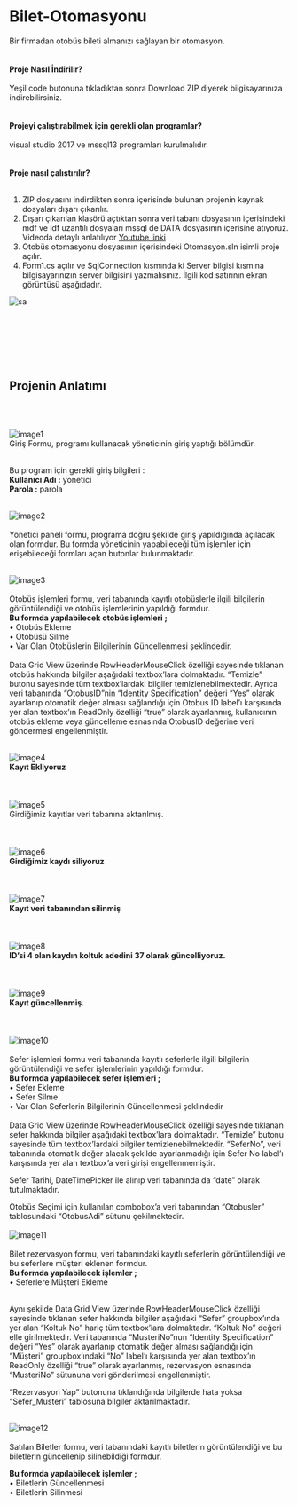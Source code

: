 # Bilet-Otomasyonu
Bir firmadan otobüs bileti almanızı sağlayan bir otomasyon.
<br>
<br>
<br>
**Proje Nasıl İndirilir?**
<br>
<br>
Yeşil code butonuna tıkladıktan sonra Download ZIP diyerek bilgisayarınıza indirebilirsiniz.
<br>
<br>
<br>
**Projeyi çalıştırabilmek için gerekli olan programlar?**
<br>
<br>
visual studio 2017 ve mssql13 programları kurulmalıdır. 
<br>
<br>
<br>
**Proje nasıl çalıştırılır?**
<br>
<br>
1) ZIP dosyasını indirdikten sonra içerisinde bulunan projenin kaynak dosyaları dışarı çıkarılır.<br>
2) Dışarı çıkarılan klasörü açtıktan sonra veri tabanı dosyasının içerisindeki mdf ve ldf uzantılı dosyaları mssql de DATA dosyasının içerisine atıyoruz. Videoda detaylı anlatılıyor [Youtube linki](https://www.youtube.com/watch?v=EHJHkOIMaaQ)<br>
3) Otobüs otomasyonu dosyasının içerisindeki Otomasyon.sln isimli proje açılır. <br>
4) Form1.cs açılır ve SqlConnection kısmında ki Server bilgisi kısmına bilgisayarınızın server bilgisini yazmalısınız. İlgili kod satırının ekran görüntüsü aşağıdadır.<br>

![sa](https://user-images.githubusercontent.com/91637929/135537408-24e963f7-37a5-4351-a789-d39c8e1b7f47.PNG)
<br><br><br><br><br><br><br>


## Projenin Anlatımı
<br><br>


![image1](https://user-images.githubusercontent.com/91637929/135361132-646e2ea9-1af8-41d0-874e-757b5cead3d5.png)
<br>
Giriş Formu, programı kullanacak yöneticinin giriş yaptığı bölümdür. 
<br>
<br>

Bu program için gerekli giriş bilgileri :<br>
**Kullanıcı Adı :** yonetici<br>
**Parola :** parola 
<br>
<br>

![image2](https://user-images.githubusercontent.com/91637929/135361692-86d66476-a56c-4081-b351-a46b3391e6ce.png)
<br>
<br>
Yönetici paneli formu, programa doğru şekilde giriş yapıldığında açılacak olan formdur. Bu formda yöneticinin yapabileceği tüm işlemler için erişebileceği formları açan butonlar bulunmaktadır. 
<br>
<br>

![image3](https://user-images.githubusercontent.com/91637929/135361766-50c190bd-b39a-485e-bce6-1d6ed1591f84.png)
<br>
<br>
Otobüs işlemleri formu, veri tabanında kayıtlı otobüslerle ilgili bilgilerin görüntülendiği ve otobüs işlemlerinin yapıldığı formdur.
<br>
**Bu formda yapılabilecek otobüs işlemleri ;**<br>
•	Otobüs Ekleme<br>
•	Otobüsü Silme<br>
•	Var Olan Otobüslerin Bilgilerinin Güncellenmesi
şeklindedir.
<br>
<br>
Data Grid View üzerinde RowHeaderMouseClick özelliği sayesinde tıklanan otobüs hakkında bilgiler aşağıdaki textbox’lara dolmaktadır. “Temizle” butonu sayesinde tüm textbox’lardaki bilgiler temizlenebilmektedir. Ayrıca veri tabanında “OtobusID”nin “Identity Specification” değeri “Yes” olarak ayarlanıp otomatik değer alması sağlandığı için Otobus ID label’ı karşısında yer alan textbox’ın ReadOnly özelliği “true” olarak ayarlanmış, kullanıcının otobüs ekleme veya güncelleme esnasında OtobusID değerine veri göndermesi engellenmiştir. 
<br>
<br>


![image4](https://user-images.githubusercontent.com/91637929/135361788-9989237b-c32e-4bb0-b487-8de7baa03b6f.png)
<br>
**Kayıt Ekliyoruz**
<br>
<br>
<br>
<br>
![image5](https://user-images.githubusercontent.com/91637929/135361808-e778a2a9-3f35-4b9e-aa0d-822463f5cd8e.png)
<br>
Girdiğimiz kayıtlar veri tabanına aktarılmış.
<br>
<br>
<br>
<br>
![image6](https://user-images.githubusercontent.com/91637929/135361835-7dffd672-1c4e-4f79-b070-72002decb124.png)
<br>
**Girdiğimiz kaydı siliyoruz**
<br>
<br>
<br>
<br>
![image7](https://user-images.githubusercontent.com/91637929/135361856-3f4e6088-bdb5-4551-92ec-f2cc0360ba1d.png)
<br>
**Kayıt veri tabanından silinmiş**
<br>
<br>
<br>
<br>
![image8](https://user-images.githubusercontent.com/91637929/135361868-745970a1-01ef-4591-9d10-c38c7e844fc8.png)
<br>
**ID’si 4 olan kaydın koltuk adedini 37 olarak güncelliyoruz.**
<br>
<br>
<br>
<br>
![image9](https://user-images.githubusercontent.com/91637929/135361883-e9f1079a-34e9-4544-9acd-1505034121e0.png)
<br>
**Kayıt güncellenmiş.**
<br>
<br>
<br>
<br>
![image10](https://user-images.githubusercontent.com/91637929/135361897-bace362f-4f45-4b7b-a690-206d18fdedad.png)
<br>
<br>
Sefer işlemleri formu veri tabanında kayıtlı seferlerle ilgili bilgilerin görüntülendiği ve sefer işlemlerinin yapıldığı formdur.
<br>
**Bu formda yapılabilecek sefer işlemleri ;**<br>
•	Sefer Ekleme<br>
•	Sefer Silme<br>
•	Var Olan Seferlerin Bilgilerinin Güncellenmesi
şeklindedir
<br>
<br>
Data Grid View üzerinde RowHeaderMouseClick özelliği sayesinde tıklanan sefer hakkında bilgiler aşağıdaki textbox’lara dolmaktadır. “Temizle” butonu sayesinde tüm textbox’lardaki bilgiler temizlenebilmektedir. “SeferNo”, veri tabanında otomatik değer alacak şekilde ayarlanmadığı için Sefer No label’ı karşısında yer alan textbox’a veri girişi engellenmemiştir.<br>

Sefer Tarihi, DateTimePicker ile alınıp veri tabanında da “date” olarak tutulmaktadır. <br>

Otobüs Seçimi için kullanılan combobox’a veri tabanından “Otobusler” tablosundaki “OtobusAdi” sütunu çekilmektedir.
<br>
<br>
![image11](https://user-images.githubusercontent.com/91637929/135361907-617ae810-a53e-4942-8371-ac7bf7769974.png)
<br>
<br>
Bilet rezervasyon formu, veri tabanındaki kayıtlı seferlerin görüntülendiği ve bu seferlere müşteri eklenen formdur.
<br>
**Bu formda yapılabilecek işlemler ;**<br>
•	Seferlere Müşteri Ekleme
<br>
<br>

Aynı şekilde Data Grid View üzerinde RowHeaderMouseClick özelliği sayesinde tıklanan sefer hakkında bilgiler aşağıdaki “Sefer” groupbox’ında yer alan “Koltuk No” hariç tüm textbox’lara dolmaktadır. “Koltuk No” değeri elle girilmektedir. Veri tabanında “MusteriNo”nun “Identity Specification” değeri “Yes” olarak ayarlanıp otomatik değer alması sağlandığı için “Müşteri” groupbox’ındaki “No” label’ı karşısında yer alan textbox’ın ReadOnly özelliği “true” olarak ayarlanmış, rezervasyon esnasında “MusteriNo” sütununa veri gönderilmesi engellenmiştir.<br>

“Rezervasyon Yap” butonuna tıklandığında bilgilerde hata yoksa “Sefer_Musteri” tablosuna bilgiler aktarılmaktadır.
<br>
<br>

![image12](https://user-images.githubusercontent.com/91637929/135361916-6a68af51-3a15-4eb1-9239-6f1c7db2ebad.png)
<br>
<br>
Satılan Biletler formu, veri tabanındaki kayıtlı biletlerin görüntülendiği ve bu biletlerin güncellenip silinebildiği formdur.
<br>

**Bu formda yapılabilecek işlemler ;**<br>
•	Biletlerin Güncellenmesi<br>
•	Biletlerin Silinmesi


